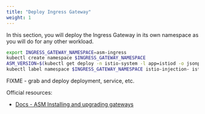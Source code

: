 ```yaml
---
title: "Deploy Ingress Gateway"
weight: 1
---
```


In this section, you will deploy the Ingress Gateway in its own namespace as you will do for any other workload.

```Bash
export INGRESS_GATEWAY_NAMESPACE=asm-ingress
kubectl create namespace $INGRESS_GATEWAY_NAMESPACE
ASM_VERSION=$(kubectl get deploy -n istio-system -l app=istiod -o jsonpath={.items[*].metadata.labels.'istio\.io\/rev'}'{"\n"}')
kubectl label namespace $INGRESS_GATEWAY_NAMESPACE istio-injection- istio.io/rev=$ASM_VERSION --overwrite
```

FIXME - grab and deploy deployment, service, etc.

Official resources:
- [Docs - ASM Installing and upgrading gateways](https://cloud.google.com/service-mesh/docs/gateways)
